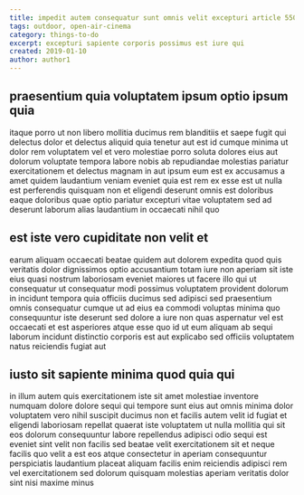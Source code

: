 ```yaml
---
title: impedit autem consequatur sunt omnis velit excepturi article 5503
tags: outdoor, open-air-cinema
category: things-to-do
excerpt: excepturi sapiente corporis possimus est iure qui
created: 2019-01-10
author: author1
---
```


## praesentium quia voluptatem ipsum optio ipsum quia

itaque porro ut non libero mollitia ducimus rem blanditiis et saepe fugit qui delectus dolor et delectus aliquid quia tenetur aut est id cumque minima ut dolor rem voluptatem vel et vero molestiae porro soluta dolores eius aut dolorum voluptate tempora labore nobis ab repudiandae molestias pariatur exercitationem et delectus magnam in aut ipsum eum est ex accusamus a amet quidem laudantium veniam eveniet quia est rem ex esse est ut nulla est perferendis quisquam non et eligendi deserunt omnis est doloribus eaque doloribus quae optio pariatur excepturi vitae voluptatem sed ad deserunt laborum alias laudantium in occaecati nihil quo

## est iste vero cupiditate non velit et

earum aliquam occaecati beatae quidem aut dolorem expedita quod quis veritatis dolor dignissimos optio accusantium totam iure non aperiam sit iste eius quasi nostrum laboriosam eveniet maiores ut facere illo qui ut consequatur ut consequatur modi possimus voluptatem provident dolorum in incidunt tempora quia officiis ducimus sed adipisci sed praesentium omnis consequatur cumque ut ad eius ea commodi voluptas minima quo consequuntur iste deserunt sed dolore a iure non quas aspernatur vel est occaecati et est asperiores atque esse quo id ut eum aliquam ab sequi laborum incidunt distinctio corporis est aut explicabo sed officiis voluptatem natus reiciendis fugiat aut

## iusto sit sapiente minima quod quia qui

in illum autem quis exercitationem iste sit amet molestiae inventore numquam dolore dolore sequi qui tempore sunt eius aut omnis minima dolor voluptatem vero nihil suscipit ducimus non et facilis autem velit id fugiat et eligendi laboriosam repellat quaerat iste voluptatem ut nulla mollitia qui sit eos dolorum consequuntur labore repellendus adipisci odio sequi est eveniet sint velit non facilis sed beatae velit exercitationem sit et neque facilis quo velit a est eos atque consectetur in aperiam consequuntur perspiciatis laudantium placeat aliquam facilis enim reiciendis adipisci rem vel exercitationem sed dolorum quisquam molestias aperiam veritatis dolor sint nisi maxime minus
